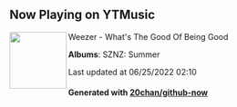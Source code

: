 ## Now Playing on YTMusic

[<img align="left" width="100" src="https://lh3.googleusercontent.com/5Jj5k2RMtMHzsGs1woBcsO42iBWBKN3qbaAzU5Mkbd07enodkKOX4FGf2IpAEhGpI9HID0WB-lLZ1xY5og">](https://music.youtube.com/watch?v=3TyIfoj0d98)

Weezer - What's The Good Of Being Good

**Albums**: SZNZ: Summer

Last updated at 06/25/2022 02:10

#### Generated with [20chan/github-now](https://github.com/20chan/github-now)


<!--
**20chan/20chan** is a ✨ _special_ ✨ repository because its `README.md` (this file) appears on your GitHub profile.

Here are some ideas to get you started:

- 🔭 I’m currently working on ...
- 🌱 I’m currently learning ...
- 👯 I’m looking to collaborate on ...
- 🤔 I’m looking for help with ...
- 💬 Ask me about ...
- 📫 How to reach me: ...
- 😄 Pronouns: ...
- ⚡ Fun fact: ...
-->
